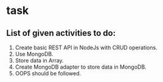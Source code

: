 # task
## List of given activities to do:
1. Create basic REST API in NodeJs with CRUD operations.
2. Use MongoDB.
3. Store data in Array.
4. Create MongoDB adapter to store data in MongoDB.
5. OOPS should be followed.